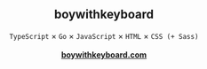 <div align='center'>
  <h2>boywithkeyboard</h3>
  <code>TypeScript</code> × <code>Go</code> × <code>JavaScript</code> × <code>HTML</code> × <code>CSS (+ Sass)</code><br><br>
  <a href='https://boywithkeyboard.com'><b>boywithkeyboard.com</b></a>
</div>

